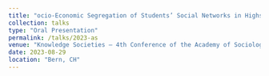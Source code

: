 ```yaml
---
title: "ocio-Economic Segregation of Students’ Social Networks in Highschool"
collection: talks
type: "Oral Presentation"
permalink: /talks/2023-as
venue: "Knowledge Societies – 4th Conference of the Academy of Sociology."
date: 2023-08-29
location: "Bern, CH"
---
```

